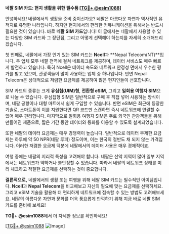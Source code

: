**네팔 SIM 카드: 현지 생활을 위한 필수품 [[TG💪+ @esim1088](https://t.me/s/esim1088)]**

안녕하세요! 네팔에서의 생활을 준비 중이신가요? 네팔은 아름다운 자연과 역사적인 유적지로 유명한 나라입니다. 하지만 현지에서의 편리한 커뮤니케이션을 위해서는 반드시 필요한 것이 있습니다. 바로 **네팔 SIM 카드**입니다! 이 글에서는 네팔에서 사용할 수 있는 다양한 SIM 카드와 그 장단점, 그리고 어떻게 선택해야 하는지를 자세히 소개해드리겠습니다.

첫 번째로, 네팔에서 가장 인기 있는 SIM 카드는 **Ncell**과 **Nepal Telecom(NT)**입니다. 두 업체 모두 네팔 전역에 걸쳐 네트워크를 제공하며, 데이터 서비스도 매우 빠르게 발전하고 있습니다. 특히 Ncell은 데이터 속도와 네트워크 안정성 면에서 우수한 평가를 받고 있으며, 관광객들이 많이 사용하는 업체 중 하나입니다. 반면 Nepal Telecom은 상대적으로 저렴한 요금제를 제공하여 많은 현지인들이 선호합니다.

SIM 카드의 종류는 크게 **유심칩(UIM)형**, **전환형 eSIM**, 그리고 **일회용 여행자 SIM**으로 나눌 수 있습니다. 유심칩형 SIM은 일반적으로 구매 후 직접 넣어 사용하는 방식이며, 네팔 공항이나 대형 마트에서 쉽게 구입할 수 있습니다. 반면 eSIM은 최근에 등장한 기술로, 스마트폰이 이를 지원한다면 QR 코드만 스캔하면 즉시 네트워크에 연결할 수 있어 매우 편리합니다. 마지막으로 일회용 여행자 SIM은 주로 외국인 관광객들을 위해 만들어진 제품으로, 짧은 기간 동안 데이터와 통화를 이용할 수 있도록 설계되었습니다.

또한 네팔의 데이터 요금제는 매우 경쟁력이 높습니다. 일반적으로 데이터 무제한 요금제는 하루에 약 50 NPR(네팔 루피) 정도이며, 이는 한국의 절반도 채 되지 않는 가격입니다. 이러한 저렴한 요금제 덕분에 네팔에서의 데이터 사용은 매우 경제적이죠.

여행 중에는 네팔의 지리적 특성을 고려해야 합니다. 네팔은 산악 지역이 많아 일부 지역에서는 네트워크가 약하거나 불안정할 수 있습니다. 따라서 네팔의 네트워크 상태를 미리 체크하고 적절한 요금제를 선택하는 것이 중요합니다.

**결론적으로,** 네팔에서의 생활 또는 여행을 위해 네팔 SIM 카드는 필수적인 아이템입니다. **Ncell**과 **Nepal Telecom**을 비교해보고 자신의 필요에 맞는 요금제를 선택하세요. 그리고 eSIM 기술을 활용해 더 편리하게 네트워크에 접속할 수 있는 방법도 고려해보세요. 네팔의 아름다운 자연과 문화를 더욱 풍요롭게 만끽하기 위해 지금 바로 네팔 SIM 카드를 준비해 보세요!

**TG💪+ @esim1088**에서 더 자세한 정보를 확인하세요! 

[[TG💪+ @esim1088](https://t.me/s/esim1088) ![Image](https://i.postimg.cc/Y0z9fWf4/image.png)]